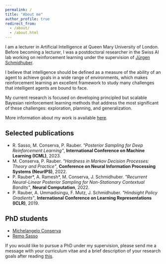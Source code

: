 ```yaml
---
permalink: /
title: "About me"
author_profile: true
redirect_from: 
  - /about/
  - /about.html
---
```


I am a lecturer in Artificial Intelligence at Queen Mary University of London. Before becoming a lecturer, I was a postdoctoral researcher in the Swiss AI lab working on reinforcement learning under the supervision of [Jürgen Schmidhuber](https://people.idsia.ch/~juergen/).

I believe that intelligence should be defined as a measure of the ability of an agent to achieve goals in a wide range of environments, which makes reinforcement learning an excellent framework to study many challenges that intelligent agents are bound to face. 

My current research is focused on developing principled but scalable Bayesian reinforcement learning methods that address the most significant of these challenges: exploration, planning, and generalization. 

More information about my work is available [here](/work/).


## Selected publications

* R. Sasso, M. Conserva, P. Rauber. *"Posterior Sampling for Deep Reinforcement Learning"*, **International Conference on Machine Learning (ICML)**, 2023.
* M. Conserva, P. Rauber. *"Hardness in Markov Decision Processes: Theory and Practice"*, **Conference on Neural Information Processing Systems (NeurIPS)**, 2022.
* P. Rauber\*, A. Ramesh\*, M. Conserva, J. Schmidhuber. *"Recurrent Neural-Linear Posterior Sampling for Non-Stationary Contextual Bandits"*, **Neural Computation**, 2022.
* P. Rauber, A. Ummadisingu, F. Mutz, J. Schmidhuber. *"Hindsight Policy Gradients"*, **International Conference on Learning Representations (ICLR)**, 2019.

## PhD students

* [Michelangelo Conserva](https://michelangeloconserva.github.io/)
* [Remo Sasso](https://gaigresearch.github.io/members/Remo-Sasso)

If you would like to pursue a PhD under my supervision, please send me a message with your curriculum vitae and a brief description of your research goals after reading [this](/recommended_reading/).
